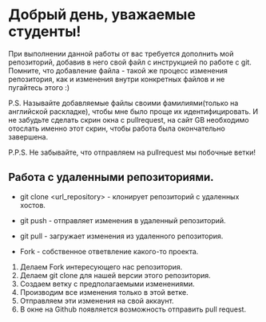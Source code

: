 # Добрый день, уважаемые студенты! 
  При выполнении данной работы от вас требуется дополнить мой репозиторий, добавив в него свой файл с инструкцией по работе с git. Помните, что добавление файла - такой же процесс изменения репозитория, как и изменения внутри конкретных файлов и не пугайтесь этого :)

  P.S. Называйте добавляемые файлы своими фамилиями(только на английской раскладке), чтобы мне было проще их идентифицировать. И не забудьте сделать скрин окна с pullrequest, на сайт GB необходимо отослать именно этот скрин, чтобы работа была окончательно завершена.

  P.P.S. Не забывайте, что отправляем на pullrequest мы побочные ветки!

  ## Работа с удаленными репозиториями.

  * git clone <url_repository> - клонирует репозиторий с удаленных хостов.

  * git push - отправляет изменения в удаленный репозиторий.

  * git pull - загружает изменения из удаленного репозитория.

  * Fork - собственное ответвление какого-то проекта.

  1. Делаем Fork интересующего нас репозитория.
  2. Делаем git clone для нашей версии этого репозитория.
  3. Создаем ветку с предполагаемыми изменениями.
  4. Производим все изменения только в этой ветке.
  5. Отправляем эти изменения на свой аккаунт.
  6. В окне на Github появляется возможность отправить pull request. 